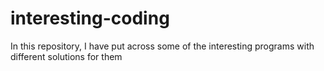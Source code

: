 # interesting-coding
In this repository, I have put across some of the interesting programs with different solutions for them

